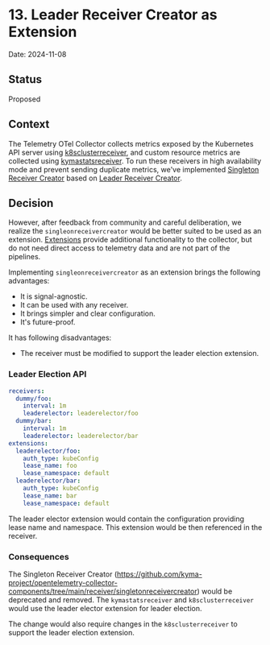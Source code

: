 # 13. Leader Receiver Creator as Extension

Date: 2024-11-08

## Status
Proposed

## Context

The Telemetry OTel Collector collects metrics exposed by the Kubernetes API server using [k8sclusterreceiver](https://github.com/open-telemetry/opentelemetry-collector-contrib/tree/main/receiver/k8sclusterreceiver), 
and custom resource metrics are collected using [kymastatsreceiver](https://github.com/kyma-project/opentelemetry-collector-components/tree/main/receiver/kymastatsreceiver). 
To run these receivers in high availability mode and prevent sending duplicate metrics, we've implemented [Singleton Receiver Creator](https://github.com/kyma-project/opentelemetry-collector-components/tree/main/receiver/singletonreceivercreator) based on [Leader Receiver Creator](./012-leader-receiver-creator.md).

## Decision
However, after feedback from community and careful deliberation, we realize the `singleonreceivercreator` would be better suited to be used as an extension.
[Extensions](https://github.com/open-telemetry/opentelemetry-collector/blob/main/extension/README.md?plain=1) provide additional functionality to the collector, but do not need direct access to telemetry data and are not part of the pipelines.

Implementing `singleonreceivercreator` as an extension brings the following advantages:
- It is signal-agnostic.
- It can be used with any receiver.
- It brings simpler and clear configuration.
- It's future-proof.

It has following disadvantages:
- The receiver must be modified to support the leader election extension.


### Leader Election API

```yaml
receivers:
  dummy/foo:
    interval: 1m
    leaderelector: leaderelector/foo
  dummy/bar:
    interval: 1m
    leaderelector: leaderelector/bar
extensions:
  leaderelector/foo:
    auth_type: kubeConfig
    lease_name: foo
    lease_namespace: default
  leaderelector/bar:
    auth_type: kubeConfig
    lease_name: bar
    lease_namespace: default
```

The leader elector extension would contain the configuration providing lease name and namespace. This extension would be then referenced in the receiver.

### Consequences
The Singleton Receiver Creator (https://github.com/kyma-project/opentelemetry-collector-components/tree/main/receiver/singletonreceivercreator) would be deprecated and removed. The `kymastatsreceiver` and `k8sclusterreceiver` would use the leader elector extension for leader election.

The change would also require changes in the `k8sclusterreceiver` to support the leader election extension.


